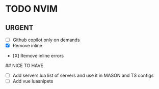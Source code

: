 # TODO NVIM

## URGENT
- [ ] Github copilot only on demands 
- [X] Remove inline 
- [X] Remove inline errors

## NICE TO HAVE
- [ ] Add servers.lua list of servers and use it in MASON and TS configs
- [ ] Add vue luasnipets

